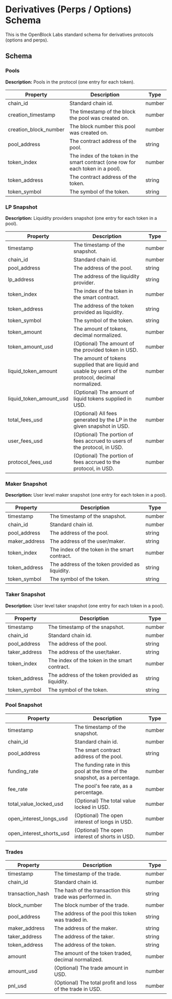 # Derivatives (Perps / Options) Schema

This is the OpenBlock Labs standard schema for derivatives protocols (options and perps).

## Schema

### Pools

**Description:** Pools in the protocol (one entry for each token).

| Property            | Description                                        | Type   |
|---------------------|----------------------------------------------------|--------|
| chain_id            | Standard chain id.                                 | number |
| creation_timestamp  | The timestamp of the block the pool was created on.| number |
| creation_block_number | The block number this pool was created on.       | number |
| pool_address        | The contract address of the pool.                  | string |
| token_index         | The index of the token in the smart contract (one row for each token in a pool). | number |
| token_address       | The contract address of the token.                 | string |
| token_symbol        | The symbol of the token.                           | string |

### LP Snapshot

**Description:** Liquidity providers snapshot (one entry for each token in a pool).

| Property          | Description                                           | Type   |
|-------------------|-------------------------------------------------------|--------|
| timestamp         | The timestamp of the snapshot.                        | number |
| chain_id          | Standard chain id.                                    | number |
| pool_address      | The address of the pool.                              | string |
| lp_address        | The address of the liquidity provider.                | string |
| token_index       | The index of the token in the smart contract.         | number |
| token_address     | The address of the token provided as liquidity.       | string |
| token_symbol      | The symbol of the token.                              | string |
| token_amount      | The amount of tokens, decimal normalized.             | number |
| token_amount_usd  | (Optional) The amount of the provided token in USD.   | number |
| liquid_token_amount | The amount of tokens supplied that are liquid and usable by users of the protocol, decimal normalized. | number |
| liquid_token_amount_usd | (Optional) The amount of liquid tokens supplied in USD. | number |
| total_fees_usd    | (Optional) All fees generated by the LP in the given snapshot in USD. | number |
| user_fees_usd     | (Optional) The portion of fees accrued to users of the protocol, in USD. | number |
| protocol_fees_usd | (Optional) The portion of fees accrued to the protocol, in USD. | number | 

### Maker Snapshot

**Description:** User level maker snapshot (one entry for each token in a pool).

| Property          | Description                                           | Type   |
|-------------------|-------------------------------------------------------|--------|
| timestamp         | The timestamp of the snapshot.                        | number |
| chain_id          | Standard chain id.                                    | number |
| pool_address      | The address of the pool.                              | string |
| maker_address     | The address of the user/maker.                        | string |
| token_index       | The index of the token in the smart contract.         | number |
| token_address     | The address of the token provided as liquidity.       | string |
| token_symbol      | The symbol of the token.                              | string |

### Taker Snapshot

**Description:** User level taker snapshot (one entry for each token in a pool).

| Property          | Description                                           | Type   |
|-------------------|-------------------------------------------------------|--------|
| timestamp         | The timestamp of the snapshot.                        | number |
| chain_id          | Standard chain id.                                    | number |
| pool_address      | The address of the pool.                              | string |
| taker_address     | The address of the user/taker.                        | string |
| token_index       | The index of the token in the smart contract.         | number |
| token_address     | The address of the token provided as liquidity.       | string |
| token_symbol      | The symbol of the token.                              | string |

### Pool Snapshot

| Property                | Description                                                           | Type   |
|-------------------------|-----------------------------------------------------------------------|--------|
| timestamp               | The timestamp of the snapshot.                                        | number |
| chain_id                | Standard chain id.                                                    | number |
| pool_address            | The smart contract address of the pool.                               | string |
| funding_rate            | The funding rate in this pool at the time of the snapshot, as a percentage. | number |
| fee_rate                | The pool's fee rate, as a percentage.                                 | number |
| total_value_locked_usd  | (Optional) The total value locked in USD.                             | number |
| open_interest_longs_usd | (Optional) The open interest of longs in USD.                         | number |
| open_interest_shorts_usd| (Optional) The open interest of shorts in USD.                        | number |

### Trades

| Property            | Description                                         | Type   |
|---------------------|-----------------------------------------------------|--------|
| timestamp           | The timestamp of the trade.                         | number |
| chain_id            | Standard chain id.                                  | number |
| transaction_hash    | The hash of the transaction this trade was performed in. | string |
| block_number        | The block number of the trade.                      | number |
| pool_address        | The address of the pool this token was traded in.   | string |
| maker_address       | The address of the maker.                           | string |
| taker_address       | The address of the taker.                           | string |
| token_address       | The address of the token.                           | string |
| amount              | The amount of the token traded, decimal normalized. | number |
| amount_usd          | (Optional) The trade amount in USD.                 | number |
| pnl_usd             | (Optional) The total profit and loss of the trade in USD.      | number |
